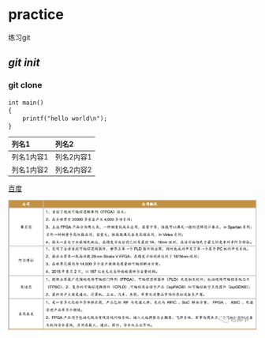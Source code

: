 # practice
练习git
## ***git init***
### git clone

```
int main()
{
    printf("hello world\n");
}
```

|列名1|列名2|
|:---|:---|
|列名1内容1|列名2内容1|
|列名1内容2|列名2内容2|


[百度](www.baidu.com)


![image](http://github.com/ylwang68/practice/raw/master/FPGA.png)
